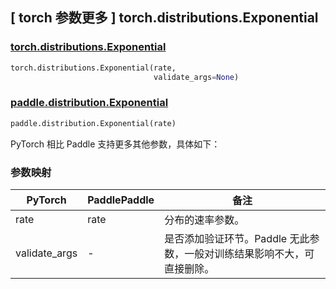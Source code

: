 ## [ torch 参数更多 ] torch.distributions.Exponential

### [torch.distributions.Exponential](https://pytorch.org/docs/stable/distributions.html#torch.distributions.exponential.Exponential.arg_constraints)

```python
torch.distributions.Exponential(rate,
                                validate_args=None)
```

### [paddle.distribution.Exponential](https://www.paddlepaddle.org.cn/documentation/docs/zh/2.6/api/paddle/distribution/ExponentialFamily_cn.html#exponential)

```python
paddle.distribution.Exponential(rate)
```

PyTorch 相比 Paddle 支持更多其他参数，具体如下：

### 参数映射

| PyTorch       | PaddlePaddle | 备注                                                         |
| ------------- | ------ | ------------------------------------------------------------ |
| rate           | rate      | 分布的速率参数。         |
| validate_args        | -      | 是否添加验证环节。Paddle 无此参数，一般对训练结果影响不大，可直接删除。 |
